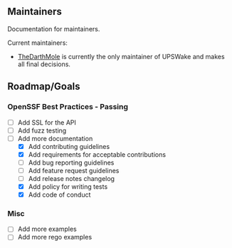 ## Maintainers

Documentation for maintainers.

Current maintainers:

- [TheDarthMole](https://github.com/TheDarthMole) is currently the only maintainer of UPSWake and makes all final decisions.

## Roadmap/Goals

### OpenSSF Best Practices - Passing

- [ ] Add SSL for the API
- [ ] Add fuzz testing
- [ ] Add more documentation
    - [x] Add contributing guidelines
    - [x] Add requirements for acceptable contributions
    - [ ] Add bug reporting guidelines
    - [ ] Add feature request guidelines
    - [ ] Add release notes changelog
    - [x] Add policy for writing tests
    - [x] Add code of conduct

### Misc

- [ ] Add more examples
- [ ] Add more rego examples
